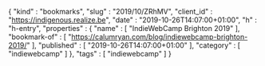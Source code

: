 {
  "kind" : "bookmarks",
  "slug" : "2019/10/ZRhMV",
  "client_id" : "https://indigenous.realize.be",
  "date" : "2019-10-26T14:07:00+01:00",
  "h" : "h-entry",
  "properties" : {
    "name" : [ "IndieWebCamp Brighton 2019" ],
    "bookmark-of" : [ "https://calumryan.com/blog/indiewebcamp-brighton-2019/" ],
    "published" : [ "2019-10-26T14:07:00+01:00" ],
    "category" : [ "indiewebcamp" ]
  },
  "tags" : [ "indiewebcamp" ]
}
